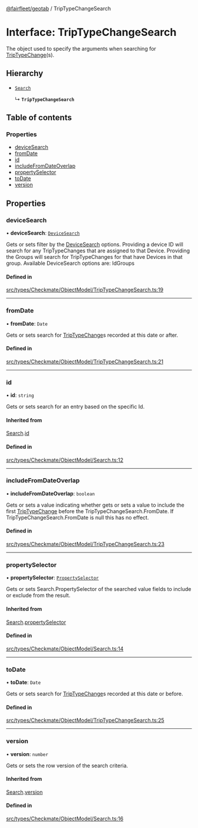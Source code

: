 [@fairfleet/geotab](../README.md) / TripTypeChangeSearch

# Interface: TripTypeChangeSearch

The object used to specify the arguments when searching for [TripTypeChange](TripTypeChange.md)(s).

## Hierarchy

- [`Search`](Search.md)

  ↳ **`TripTypeChangeSearch`**

## Table of contents

### Properties

- [deviceSearch](TripTypeChangeSearch.md#devicesearch)
- [fromDate](TripTypeChangeSearch.md#fromdate)
- [id](TripTypeChangeSearch.md#id)
- [includeFromDateOverlap](TripTypeChangeSearch.md#includefromdateoverlap)
- [propertySelector](TripTypeChangeSearch.md#propertyselector)
- [toDate](TripTypeChangeSearch.md#todate)
- [version](TripTypeChangeSearch.md#version)

## Properties

### deviceSearch

• **deviceSearch**: [`DeviceSearch`](DeviceSearch.md)

Gets or sets filter by the [DeviceSearch](DeviceSearch.md) options. Providing a device ID will
 search for any TripTypeChanges that are assigned to that Device.
 Providing the Groups will search for TripTypeChanges for that have Devices in that group.
 Available DeviceSearch options are:
 <list><item><description>Id</description></item><item><description>Groups</description></item></list>

#### Defined in

[src/types/Checkmate/ObjectModel/TripTypeChangeSearch.ts:19](https://github.com/fairfleet/geotab/blob/b682f10/src/types/Checkmate/ObjectModel/TripTypeChangeSearch.ts#L19)

___

### fromDate

• **fromDate**: `Date`

Gets or sets search for [TripTypeChange](TripTypeChange.md)s recorded at this date or after.

#### Defined in

[src/types/Checkmate/ObjectModel/TripTypeChangeSearch.ts:21](https://github.com/fairfleet/geotab/blob/b682f10/src/types/Checkmate/ObjectModel/TripTypeChangeSearch.ts#L21)

___

### id

• **id**: `string`

Gets or sets search for an entry based on the specific Id.

#### Inherited from

[Search](Search.md).[id](Search.md#id)

#### Defined in

[src/types/Checkmate/ObjectModel/Search.ts:12](https://github.com/fairfleet/geotab/blob/b682f10/src/types/Checkmate/ObjectModel/Search.ts#L12)

___

### includeFromDateOverlap

• **includeFromDateOverlap**: `boolean`

Gets or sets a value indicating whether gets or sets a value to include the first [TripTypeChange](TripTypeChange.md) before the TripTypeChangeSearch.FromDate. If TripTypeChangeSearch.FromDate is <c>null</c> this has no effect.

#### Defined in

[src/types/Checkmate/ObjectModel/TripTypeChangeSearch.ts:23](https://github.com/fairfleet/geotab/blob/b682f10/src/types/Checkmate/ObjectModel/TripTypeChangeSearch.ts#L23)

___

### propertySelector

• **propertySelector**: [`PropertySelector`](PropertySelector.md)

Gets or sets Search.PropertySelector of the searched value fields to include or exclude from the result.

#### Inherited from

[Search](Search.md).[propertySelector](Search.md#propertyselector)

#### Defined in

[src/types/Checkmate/ObjectModel/Search.ts:14](https://github.com/fairfleet/geotab/blob/b682f10/src/types/Checkmate/ObjectModel/Search.ts#L14)

___

### toDate

• **toDate**: `Date`

Gets or sets search for [TripTypeChange](TripTypeChange.md)s recorded at this date or before.

#### Defined in

[src/types/Checkmate/ObjectModel/TripTypeChangeSearch.ts:25](https://github.com/fairfleet/geotab/blob/b682f10/src/types/Checkmate/ObjectModel/TripTypeChangeSearch.ts#L25)

___

### version

• **version**: `number`

Gets or sets the row version of the search criteria.

#### Inherited from

[Search](Search.md).[version](Search.md#version)

#### Defined in

[src/types/Checkmate/ObjectModel/Search.ts:16](https://github.com/fairfleet/geotab/blob/b682f10/src/types/Checkmate/ObjectModel/Search.ts#L16)
